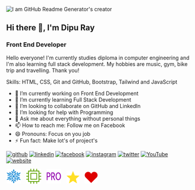 ![I am GitHub Readme Generator's creator](https://scontent.fdac155-1.fna.fbcdn.net/v/t39.30808-6/331789809_1085582382838275_5625607036575890567_n.jpg?_nc_cat=103&ccb=1-7&_nc_sid=dd5e9f&_nc_eui2=AeFGBtiJQ4X0CzoByI4247vD30pe8vzwzkDfSl7y_PDOQI9_O9-fUL0ZZSGHrGt9H8iHPTD7Qa_w1NfI9EHvk0C1&_nc_ohc=Z_YHOmS29g8AX-FMsiE&_nc_ht=scontent.fdac155-1.fna&oh=00_AfCuFon7WwiaD-qYzH0CrqgGHS0flRYVHn8bqSxCf3Xedg&oe=65C1AFDF)

## Hi there 👋, I'm Dipu Ray
### Front End Developer

Hello everyone! I'm currently studies diploma in computer engineering and I'm also learning full stack development. My hobbies are music, gym, bike trip and travelling. Thank you!

Skills: HTML, CSS, Git and GitHub, Bootstrap, Tailwind and JavaScript

- 🔭 I’m currently working on Front End Development 
- 🌱 I’m currently learning Full Stack Development 
- 👯 I’m looking to collaborate on GitHub and LinkedIn 
- 🤔 I’m looking for help with Programming 
- 💬 Ask me about everything without personal things 
- 📫 How to reach me: Follow me on Facebook 
- 😄 Pronouns: Focus on you job 
- ⚡ Fun fact: Make lot's of project's 


[<img src='https://cdn.jsdelivr.net/npm/simple-icons@3.0.1/icons/github.svg' alt='github' height='40'>](https://github.com/https://github.com/dipu-ray)  [<img src='https://cdn.jsdelivr.net/npm/simple-icons@3.0.1/icons/linkedin.svg' alt='linkedin' height='40'>](https://www.linkedin.com/in/https://www.linkedin.com/in/dipu-ray//)  [<img src='https://cdn.jsdelivr.net/npm/simple-icons@3.0.1/icons/facebook.svg' alt='facebook' height='40'>](https://www.facebook.com/https://www.facebook.com/dipu.591)  [<img src='https://cdn.jsdelivr.net/npm/simple-icons@3.0.1/icons/instagram.svg' alt='instagram' height='40'>](https://www.instagram.com/https://www.instagram.com/dipu_ray.16//)  [<img src='https://cdn.jsdelivr.net/npm/simple-icons@3.0.1/icons/twitter.svg' alt='twitter' height='40'>](https://twitter.com/https://twitter.com/dipu_ray23)  [<img src='https://cdn.jsdelivr.net/npm/simple-icons@3.0.1/icons/youtube.svg' alt='YouTube' height='40'>](https://www.youtube.com/channel/UC_0sfKJWcW5sUEaGuFKQShg)  [<img src='https://cdn.jsdelivr.net/npm/simple-icons@3.0.1/icons/icloud.svg' alt='website' height='40'>](https://dipu-ray.github.io/personal-website/)  

<a href='https://archiveprogram.github.com/'><img src='https://raw.githubusercontent.com/acervenky/animated-github-badges/master/assets/acbadge.gif' width='40' height='40'></a> <a href='https://docs.github.com/en/developers'><img src='https://raw.githubusercontent.com/acervenky/animated-github-badges/master/assets/devbadge.gif' width='40' height='40'></a> <a href='https://github.com/pricing'><img src='https://raw.githubusercontent.com/acervenky/animated-github-badges/master/assets/pro.gif' width='40' height='40'></a> <a href='https://stars.github.com/'><img src='https://raw.githubusercontent.com/acervenky/animated-github-badges/master/assets/starbadge.gif' width='35' height='35'></a> <a href='https://docs.github.com/en/github/supporting-the-open-source-community-with-github-sponsors'><img src='https://raw.githubusercontent.com/acervenky/animated-github-badges/master/assets/sponsorbadge.gif' width='35' height='35'></a> 

